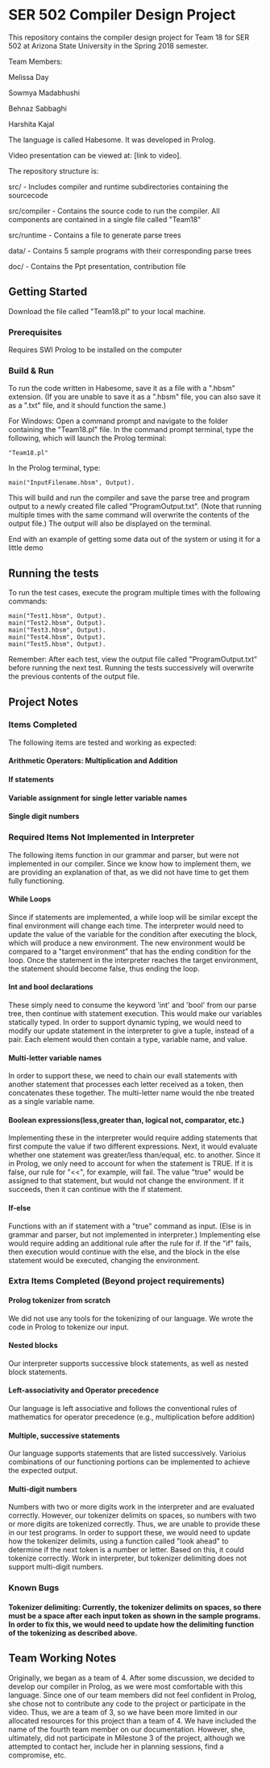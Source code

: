 # SER 502 Compiler Design Project

This repository contains the compiler design project for Team 18 for SER 502 at Arizona State University in the Spring 2018 semester.

Team Members:

Melissa Day

Sowmya Madabhushi

Behnaz Sabbaghi

Harshita Kajal

The language is called Habesome. It was developed in Prolog.


Video presentation can be viewed at: [link to video].


The repository structure is:

src/ - Includes compiler and runtime subdirectories containing the sourcecode

src/compiler - Contains the source code to run the compiler. All components are contained in a single file called "Team18"

src/runtime - Contains a file to generate parse trees

data/ - Contains 5 sample programs with their corresponding parse trees

doc/ - Contains the Ppt presentation, contribution file

## Getting Started

Download the file called "Team18.pl" to your local machine.

### Prerequisites

Requires SWI Prolog to be installed on the computer


### Build & Run

To run the code written in Habesome, save it as a file with a ".hbsm" extension.
(If you are unable to save it as a ".hbsm" file, you can also save it as a ".txt" file, and it should function the same.)


For Windows: 
Open a command prompt and navigate to the folder containing the "Team18.pl" file.
In the command prompt terminal, type the following, which will launch the Prolog terminal:
```
"Team18.pl"
```

In the Prolog terminal, type:

```
main("InputFilename.hbsm", Output).
```

This will build and run the compiler and save the parse tree and program output to a newly created file called "ProgramOutput.txt".
(Note that running multiple times with the same command will overwrite the contents of the output file.)
The output will also be displayed on the terminal.

End with an example of getting some data out of the system or using it for a little demo

## Running the tests

To run the test cases, execute the program multiple times with the following commands:

```
main("Test1.hbsm", Output).
main("Test2.hbsm", Output).
main("Test3.hbsm", Output).
main("Test4.hbsm", Output).
main("Test5.hbsm", Output).
```

Remember: After each test, view the output file called "ProgramOutput.txt" before running the next test. Running the tests successively will overwrite the previous contents of the output file.

## Project Notes
### Items Completed

The following items are tested and working as expected:
#### Arithmetic Operators: Multiplication and Addition
#### If statements
#### Variable assignment for single letter variable names
#### Single digit numbers

### Required Items Not Implemented in Interpreter

The following items function in our grammar and parser, but were not implemented in our compiler. Since we know how to implement them, we are providing an explanation of that, as we did not have time to get them fully functioning.
#### While Loops
Since if statements are implemented, a while loop will be similar except the final environment will change each time. The interpreter would need to update the value of the variable for the condition after executing the block, which will produce a new environment. The new environment would be compared to a "target environment" that has the ending condition for the loop. Once the statement in the interpreter reaches the target environment, the statement should become false, thus ending the loop.
#### Int and bool declarations
These simply need to consume the keyword 'int' and 'bool' from our parse tree, then continue with statement execution. This would make our variables statically typed. In order to support dynamic typing, we would need to modify our update statement in the interpreter to give a tuple, instead of a pair. Each element would then contain a type, variable name, and value.
#### Multi-letter variable names
In order to support these, we need to chain our evalI statements with another statement that processes each letter received as a token, then concatenates these together. The multi-letter name would the nbe treated as a single variable name.
#### Boolean expressions(less,greater than, logical not, comparator, etc.)
Implementing these in the interpreter would require adding statements that first compute the value if two different expressions. Next, it would evaluate whether one statement was greater/less than/equal, etc. to another. Since it in Prolog, we only need to account for when the statement is TRUE. If it is false, our rule for "<<", for example, will fail. The value "true" would be assigned to that statement, but would not change the environment. If it succeeds, then it can continue with the if statement.
#### If-else
Functions with an if statement with a "true" command as input. (Else is in grammar and parser, but not implemented in interpreter.) Implementing else would require adding an additional rule after the rule for if. If the "if" fails, then execution would continue with the else, and the block in the else statement would be executed, changing the environment.


### Extra Items Completed (Beyond project requirements)

#### Prolog tokenizer from scratch
We did not use any tools for the tokenizing of our language. We wrote the code in Prolog to tokenize our input.
#### Nested blocks
Our interpreter supports successive block statements, as well as nested block statements.
#### Left-associativity and Operator precedence
Our language is left associative and follows the conventional rules of mathematics for operator precedence (e.g., multiplication before addition)
#### Multiple, successive statements
Our language supports statements that are listed successively. Varioius combinations of our functioning portions can be implemented to achieve the expected output.
#### Multi-digit numbers
Numbers with two or more digits work in the interpreter and are evaluated correctly. However, our tokenizer delimits on spaces, so numbers with two or more digits are tokenized correctly. Thus, we are unable to provide these in our test programs. In order to support these, we would need to update how the tokenizer delimits, using a function called "look ahead" to determine if the next token is a number or letter. Based on this, it could tokenize correctly.
Work in interpreter, but tokenizer delimiting does not support multi-digit numbers.


### Known Bugs
#### Tokenizer delimiting: Currently, the tokenizer delimits on spaces, so there must be a space after each input token as shown in the sample programs. In order to fix this, we would need to update how the delimiting function of the tokenizing as described above.


## Team Working Notes

Originally, we began as a team of 4. After some discussion, we decided to develop our compiler in Prolog, as we were most comfortable with this language. Since one of our team members did not feel confident in Prolog, she chose not to contribute any code to the project or participate in the video. Thus, we are a team of 3, so we have been more limited in our allocated resources for this project than a team of 4. We have included the name of the fourth team member on our documentation. However, she, ultimately, did not participate in Milestone 3 of the project, although we attempted to contact her, include her in planning sessions, find a compromise, etc.
